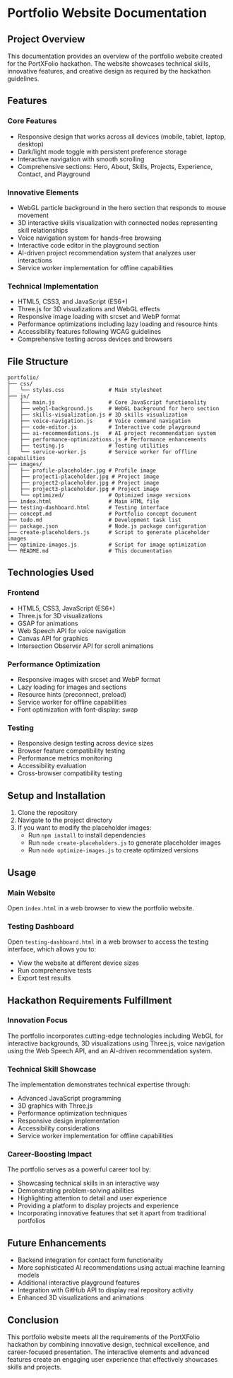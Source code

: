 # Portfolio Website Documentation

## Project Overview
This documentation provides an overview of the portfolio website created for the PortXFolio hackathon. The website showcases technical skills, innovative features, and creative design as required by the hackathon guidelines.

## Features

### Core Features
- Responsive design that works across all devices (mobile, tablet, laptop, desktop)
- Dark/light mode toggle with persistent preference storage
- Interactive navigation with smooth scrolling
- Comprehensive sections: Hero, About, Skills, Projects, Experience, Contact, and Playground

### Innovative Elements
- WebGL particle background in the hero section that responds to mouse movement
- 3D interactive skills visualization with connected nodes representing skill relationships
- Voice navigation system for hands-free browsing
- Interactive code editor in the playground section
- AI-driven project recommendation system that analyzes user interactions
- Service worker implementation for offline capabilities

### Technical Implementation
- HTML5, CSS3, and JavaScript (ES6+)
- Three.js for 3D visualizations and WebGL effects
- Responsive image loading with srcset and WebP format
- Performance optimizations including lazy loading and resource hints
- Accessibility features following WCAG guidelines
- Comprehensive testing across devices and browsers

## File Structure

```
portfolio/
├── css/
│   └── styles.css              # Main stylesheet
├── js/
│   ├── main.js                 # Core JavaScript functionality
│   ├── webgl-background.js     # WebGL background for hero section
│   ├── skills-visualization.js # 3D skills visualization
│   ├── voice-navigation.js     # Voice command navigation
│   ├── code-editor.js          # Interactive code playground
│   ├── ai-recommendations.js   # AI project recommendation system
│   ├── performance-optimizations.js # Performance enhancements
│   ├── testing.js              # Testing utilities
│   └── service-worker.js       # Service worker for offline capabilities
├── images/
│   ├── profile-placeholder.jpg # Profile image
│   ├── project1-placeholder.jpg # Project image
│   ├── project2-placeholder.jpg # Project image
│   ├── project3-placeholder.jpg # Project image
│   └── optimized/              # Optimized image versions
├── index.html                  # Main HTML file
├── testing-dashboard.html      # Testing interface
├── concept.md                  # Portfolio concept document
├── todo.md                     # Development task list
├── package.json                # Node.js package configuration
├── create-placeholders.js      # Script to generate placeholder images
├── optimize-images.js          # Script for image optimization
└── README.md                   # This documentation
```

## Technologies Used

### Frontend
- HTML5, CSS3, JavaScript (ES6+)
- Three.js for 3D visualizations
- GSAP for animations
- Web Speech API for voice navigation
- Canvas API for graphics
- Intersection Observer API for scroll animations

### Performance Optimization
- Responsive images with srcset and WebP format
- Lazy loading for images and sections
- Resource hints (preconnect, preload)
- Service worker for offline capabilities
- Font optimization with font-display: swap

### Testing
- Responsive design testing across device sizes
- Browser feature compatibility testing
- Performance metrics monitoring
- Accessibility evaluation
- Cross-browser compatibility testing

## Setup and Installation

1. Clone the repository
2. Navigate to the project directory
3. If you want to modify the placeholder images:
   - Run `npm install` to install dependencies
   - Run `node create-placeholders.js` to generate placeholder images
   - Run `node optimize-images.js` to create optimized versions

## Usage

### Main Website
Open `index.html` in a web browser to view the portfolio website.

### Testing Dashboard
Open `testing-dashboard.html` in a web browser to access the testing interface, which allows you to:
- View the website at different device sizes
- Run comprehensive tests
- Export test results

## Hackathon Requirements Fulfillment

### Innovation Focus
The portfolio incorporates cutting-edge technologies including WebGL for interactive backgrounds, 3D visualizations using Three.js, voice navigation using the Web Speech API, and an AI-driven recommendation system.

### Technical Skill Showcase
The implementation demonstrates technical expertise through:
- Advanced JavaScript programming
- 3D graphics with Three.js
- Performance optimization techniques
- Responsive design implementation
- Accessibility considerations
- Service worker implementation for offline capabilities

### Career-Boosting Impact
The portfolio serves as a powerful career tool by:
- Showcasing technical skills in an interactive way
- Demonstrating problem-solving abilities
- Highlighting attention to detail and user experience
- Providing a platform to display projects and experience
- Incorporating innovative features that set it apart from traditional portfolios

## Future Enhancements
- Backend integration for contact form functionality
- More sophisticated AI recommendations using actual machine learning models
- Additional interactive playground features
- Integration with GitHub API to display real repository activity
- Enhanced 3D visualizations and animations

## Conclusion
This portfolio website meets all the requirements of the PortXFolio hackathon by combining innovative design, technical excellence, and career-focused presentation. The interactive elements and advanced features create an engaging user experience that effectively showcases skills and projects.
